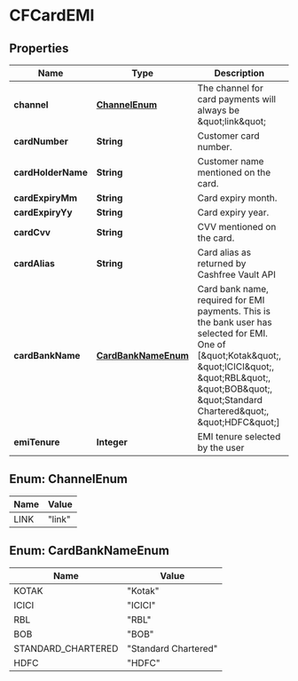 

# CFCardEMI


## Properties

| Name | Type | Description | Notes |
|------------ | ------------- | ------------- | -------------|
|**channel** | [**ChannelEnum**](#ChannelEnum) | The channel for card payments will always be \&quot;link\&quot; |  |
|**cardNumber** | **String** | Customer card number. |  |
|**cardHolderName** | **String** | Customer name mentioned on the card. |  [optional] |
|**cardExpiryMm** | **String** | Card expiry month. |  |
|**cardExpiryYy** | **String** | Card expiry year. |  |
|**cardCvv** | **String** | CVV mentioned on the card. |  |
|**cardAlias** | **String** | Card alias as returned by Cashfree Vault API |  [optional] |
|**cardBankName** | [**CardBankNameEnum**](#CardBankNameEnum) | Card bank name, required for EMI payments. This is the bank user has selected for EMI. One of [\&quot;Kotak\&quot;, \&quot;ICICI\&quot;, \&quot;RBL\&quot;, \&quot;BOB\&quot;, \&quot;Standard Chartered\&quot;, \&quot;HDFC\&quot;] |  |
|**emiTenure** | **Integer** | EMI tenure selected by the user |  |



## Enum: ChannelEnum

| Name | Value |
|---- | -----|
| LINK | &quot;link&quot; |



## Enum: CardBankNameEnum

| Name | Value |
|---- | -----|
| KOTAK | &quot;Kotak&quot; |
| ICICI | &quot;ICICI&quot; |
| RBL | &quot;RBL&quot; |
| BOB | &quot;BOB&quot; |
| STANDARD_CHARTERED | &quot;Standard Chartered&quot; |
| HDFC | &quot;HDFC&quot; |




